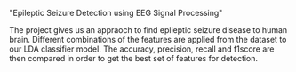 "Epileptic Seizure Detection using EEG Signal Processing"

The project gives us an appraoch to find eplieptic seizure disease to human brain. Different combinations of the features are applied from the dataset to our LDA classifier model. The accuracy, precision, recall and f1score are then compared in order to get the best set of features for detection.
 
